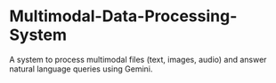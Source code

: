 # Multimodal-Data-Processing-System
A system to process multimodal files (text, images, audio) and answer natural language queries using Gemini.
